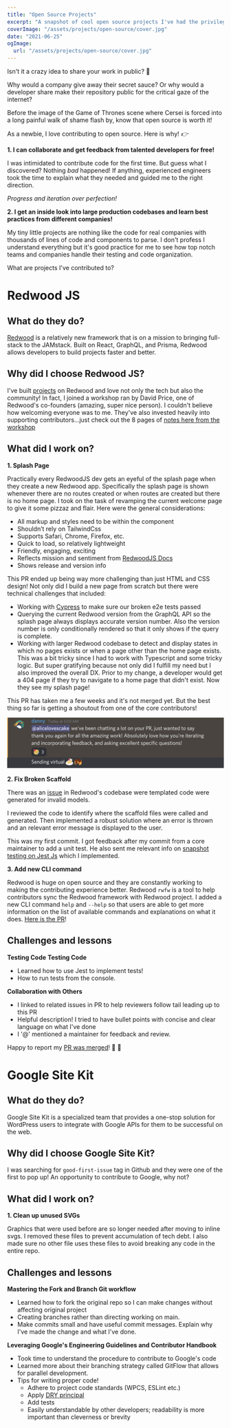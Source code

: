 ```yaml
---
title: "Open Source Projects"
excerpt: "A snapshot of cool open source projects I've had the privilege of contributing to!"
coverImage: "/assets/projects/open-source/cover.jpg"
date: "2021-06-25"
ogImage:
  url: "/assets/projects/open-source/cover.jpg"
---
```


Isn't it a crazy idea to share your work in public? 🤯

Why would a company give away their secret sauce? Or why would a developer share make their repository public for the critical gaze of the internet? 

Before the image of the Game of Thrones scene where Cersei is forced into a long painful walk of shame flash by, know that open source is worth it!

As a newbie, I love contributing to open source. Here is why! *👉* 

**1. I can collaborate and get feedback from talented developers for free!**

I was intimidated to contribute code for the first time. But guess what I discovered? Nothing *bad* happened! If anything, experienced engineers took the time to explain what they needed and guided me to the right direction. 

*Progress and iteration over perfection!*

**2. I get an inside look into large production codebases and learn best practices from different companies!**

My tiny little projects are nothing like the code for real companies with thousands of lines of code and components to parse. I don't profess I understand everything but it's good practice for me to see how top notch teams and companies handle their testing and code organization.


What are projects I've contributed to?

# Redwood JS

## What do they do?
[Redwood](https://redwoodjs.com/) is a relatively new framework that is on a mission to bringing full-stack to the JAMstack. Built on React, GraphQL, and Prisma, Redwood allows developers to build projects faster and better.

## Why did I choose Redwood JS?
I've built [projects](sheet-menu.md) on Redwood and love not only the tech but also the community! In fact, I joined a workshop ran by David Price, one of Redwood's co-founders (amazing, super nice person). I couldn't believe how welcoming everyone was to me. They've also invested heavily into supporting contributors...just check out the 8 pages of [notes here from the workshop](https://docs.google.com/document/d/16tMBiCMNZUrpGI_vQFvD6Cne8sKihGs0f1JraXfTIbg/edit?usp=sharing)

## What did I work on?
**1. Splash Page**

Practically every RedwoodJS dev gets an eyeful of the splash page when they create a new Redwood app. Specifically the splash page is shown whenever there are no routes created or when routes are created but there is no home page. I took on the task of revamping the current welcome page to give it some pizzaz and flair. Here were the general considerations:
- All markup and styles need to be within the component
- Shouldn’t rely on TailwindCss
- Supports Safari, Chrome, Firefox, etc.
- Quick to load, so relatively lightweight
- Friendly, engaging, exciting
- Reflects mission and sentiment from [RedwoodJS Docs](https://redwoodjs.com/docs/introduction)
- Shows release and version info

This PR ended up being way more challenging than just HTML and CSS design! Not only did I build a new page from scratch but there were technical challenges that included:
- Working with [Cypress](https://docs.cypress.io/guides/overview/why-cypress) to make sure our broken e2e tests passed
- Querying the current Redwood version from the GraphQL API so the splash page always displays accurate version number. Also the version number is only conditionally rendered so that it only shows if the query is complete. 
- Working with larger Redwood codebase to detect and display states in which no pages exists or when a page other than the home page exists. This was a bit tricky since I had to work with Typescript and some tricky logic. But super gratifying because not only did I fulfill my need but I also improved the overall DX. Prior to my change, a developer would get a 404 page if they try to navigate to a home page that didn't exist. Now they see my splash page!

This PR has taken me a few weeks and it's not merged yet. But the best thing so far is getting a shoutout from one of the core contributors!

![picture 1](../../images/f00f1638faa1a6a18024786cc83ca9154d79096ee65bf96dd45f522cf0a19825.png)  

**2. Fix Broken Scaffold**
   
There was an [issue](https://github.com/redwoodjs/redwood/issues/1482) in Redwood's codebase were templated code were generated for invalid models. 
  
  I reviewed the code to identify where the scaffold files were called and generated. Then implemented a robust solution where an error is thrown and an relevant error message is displayed to the user. 
  
  This was my first commit. I got feedback after my commit from a core maintainer to add a unit test. He also sent me relevant info on [snapshot testing on Jest Js](https://jestjs.io/docs/snapshot-testing) which I implemented. 

**3. Add new CLI command**

Redwood is huge on open source and they are constantly working to making the contributing experience better. Redwood `rwfw` is a tool to help contributors sync the Redwood framework with Redwood project. I added a new CLI command `help` and `--help` so that users are able to get more information on the list of available commands and explanations on what it does. [Here is the PR](https://github.com/redwoodjs/redwood/pull/3085)!

## Challenges and lessons
**Testing Code**
**Testing Code**
- Learned how to use Jest to implement tests! 
- How to run tests from the console.
  
  
**Collaboration with Others**
- I linked to related issues in PR to help reviewers follow tail leading up to this PR
- Helpful description! I tried to have bullet points with concise and clear language on what I've done
- I '@' mentioned a maintainer for feedback and review. 

Happy to report my [PR was merged](https://github.com/redwoodjs/redwood/pull/2829)! 🎉 🎉

# Google Site Kit

## What do they do?

Google Site Kit is a specialized team that provides a one-stop solution for WordPress users to integrate with Google APIs for them to be successful on the web.

## Why did I choose Google Site Kit?

I was searching for `good-first-issue` tag in Github and they were one of the first to pop up! An opportunity to contribute to Google, why not?

## What did I work on?
**1. Clean up unused SVGs**

Graphics that were used before are so longer needed after moving to inline svgs. I removed these files to prevent accumulation of tech debt. I also made sure no other file uses these files to avoid breaking any code in the entire repo.
## Challenges and lessons

**Mastering the Fork and Branch Git workflow**

- Learned how to fork the original repo so I can make changes without affecting original project
- Creating branches rather than directing working on main.
- Make commits small and have useful commit messages. Explain why I've made the change and what I've done.

**Leveraging Google's Engineering Guidelines and Contributor Handbook**

- Took time to understand the procedure to contribute to Google's code
- Learned more about their branching strategy called GitFlow that allows for parallel development.
- Tips for writing proper code! 
  - Adhere to project code standards (WPCS, ESLint etc.)
  - Apply [DRY principal](https://en.wikipedia.org/wiki/Don%27t_repeat_yourself)
  - Add tests
  - Easily understandable by other developers; readability is more important than cleverness or brevity



